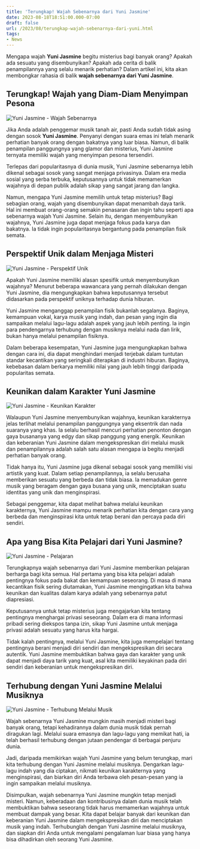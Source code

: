 ```yaml
---
title: 'Terungkap! Wajah Sebenarnya dari Yuni Jasmine'
date: 2023-08-18T18:51:00.000-07:00
draft: false
url: /2023/08/terungkap-wajah-sebenarnya-dari-yuni.html
tags: 
- News
---
```


Mengapa wajah **Yuni Jasmine** begitu misterius bagi banyak orang? Apakah ada sesuatu yang disembunyikan? Apakah ada cerita di balik penampilannya yang selalu menarik perhatian? Dalam artikel ini, kita akan membongkar rahasia di balik **wajah sebenarnya dari Yuni Jasmine**.

Terungkap! Wajah yang Diam-Diam Menyimpan Pesona
------------------------------------------------

![Yuni Jasmine - Wajah Sebenarnya](https://kpopnews.atsit.in/id/wp-content/uploads/2022/01/yuni-jasmine-wajah-sebenarnya.jpg)

Jika Anda adalah penggemar musik tanah air, pasti Anda sudah tidak asing dengan sosok **Yuni Jasmine**. Penyanyi dengan suara emas ini telah menarik perhatian banyak orang dengan bakatnya yang luar biasa. Namun, di balik penampilan panggungnya yang glamor dan misterius, Yuni Jasmine ternyata memiliki wajah yang menyimpan pesona tersendiri.

Terlepas dari popularitasnya di dunia musik, Yuni Jasmine sebenarnya lebih dikenal sebagai sosok yang sangat menjaga privasinya. Dalam era media sosial yang serba terbuka, keputusannya untuk tidak memamerkan wajahnya di depan publik adalah sikap yang sangat jarang dan langka.

Namun, mengapa Yuni Jasmine memilih untuk tetap misterius? Bagi sebagian orang, wajah yang disembunyikan dapat menambah daya tarik. Hal ini membuat orang-orang semakin penasaran dan ingin tahu seperti apa sebenarnya wajah Yuni Jasmine. Selain itu, dengan menyembunyikan wajahnya, Yuni Jasmine juga dapat menjaga fokus pada karya dan bakatnya. Ia tidak ingin popularitasnya bergantung pada penampilan fisik semata.

Perspektif Unik dalam Menjaga Misteri
-------------------------------------

![Yuni Jasmine - Perspektif Unik](https://kpopnews.atsit.in/id/wp-content/uploads/2022/01/yuni-jasmine-perspektif-unik.jpg)

Apakah Yuni Jasmine memiliki alasan spesifik untuk menyembunyikan wajahnya? Menurut beberapa wawancara yang pernah dilakukan dengan Yuni Jasmine, dia mengungkapkan bahwa keputusannya tersebut didasarkan pada perspektif uniknya terhadap dunia hiburan.

Yuni Jasmine menganggap penampilan fisik bukanlah segalanya. Baginya, kemampuan vokal, karya musik yang indah, dan pesan yang ingin dia sampaikan melalui lagu-lagu adalah aspek yang jauh lebih penting. Ia ingin para pendengarnya terhubung dengan musiknya melalui nada dan lirik, bukan hanya melalui penampilan fisiknya.

Dalam beberapa kesempatan, Yuni Jasmine juga mengungkapkan bahwa dengan cara ini, dia dapat menghindari menjadi terjebak dalam tuntutan standar kecantikan yang seringkali diterapkan di industri hiburan. Baginya, kebebasan dalam berkarya memiliki nilai yang jauh lebih tinggi daripada popularitas semata.

Keunikan dalam Karakter Yuni Jasmine
------------------------------------

![Yuni Jasmine - Keunikan Karakter](https://kpopnews.atsit.in/id/wp-content/uploads/2022/01/yuni-jasmine-keunikan-karakter.jpg)

Walaupun Yuni Jasmine menyembunyikan wajahnya, keunikan karakternya jelas terlihat melalui penampilan panggungnya yang eksentrik dan nada suaranya yang khas. Ia selalu berhasil mencuri perhatian penonton dengan gaya busananya yang edgy dan sikap panggung yang energik. Keunikan dan keberanian Yuni Jasmine dalam mengekspresikan diri melalui musik dan penampilannya adalah salah satu alasan mengapa ia begitu menjadi perhatian banyak orang.

Tidak hanya itu, Yuni Jasmine juga dikenal sebagai sosok yang memiliki visi artistik yang kuat. Dalam setiap penampilannya, ia selalu berusaha memberikan sesuatu yang berbeda dan tidak biasa. Ia memadukan genre musik yang beragam dengan gaya busana yang unik, menciptakan suatu identitas yang unik dan menginspirasi.

Sebagai penggemar, kita dapat melihat bahwa melalui keunikan karakternya, Yuni Jasmine mampu menarik perhatian kita dengan cara yang berbeda dan menginspirasi kita untuk tetap berani dan percaya pada diri sendiri.

Apa yang Bisa Kita Pelajari dari Yuni Jasmine?
----------------------------------------------

![Yuni Jasmine - Pelajaran](https://kpopnews.atsit.in/id/wp-content/uploads/2022/01/yuni-jasmine-pelajaran.jpg)

Terungkapnya wajah sebenarnya dari Yuni Jasmine memberikan pelajaran berharga bagi kita semua. Hal pertama yang bisa kita pelajari adalah pentingnya fokus pada bakat dan kemampuan seseorang. Di masa di mana kecantikan fisik sering diutamakan, Yuni Jasmine mengingatkan kita bahwa keunikan dan kualitas dalam karya adalah yang sebenarnya patut diapresiasi.

Keputusannya untuk tetap misterius juga mengajarkan kita tentang pentingnya menghargai privasi seseorang. Dalam era di mana informasi pribadi sering diekspos tanpa izin, sikap Yuni Jasmine untuk menjaga privasi adalah sesuatu yang harus kita hargai.

Tidak kalah pentingnya, melalui Yuni Jasmine, kita juga mempelajari tentang pentingnya berani menjadi diri sendiri dan mengekspresikan diri secara autentik. Yuni Jasmine membuktikan bahwa gaya dan karakter yang unik dapat menjadi daya tarik yang kuat, asal kita memiliki keyakinan pada diri sendiri dan keberanian untuk mengekspresikan diri.

Terhubung dengan Yuni Jasmine Melalui Musiknya
----------------------------------------------

![Yuni Jasmine - Terhubung Melalui Musik](https://kpopnews.atsit.in/id/wp-content/uploads/2022/01/yuni-jasmine-terhubung-melalui-musik.jpg)

Wajah sebenarnya Yuni Jasmine mungkin masih menjadi misteri bagi banyak orang, tetapi kehadirannya dalam dunia musik tidak pernah diragukan lagi. Melalui suara emasnya dan lagu-lagu yang memikat hati, ia telah berhasil terhubung dengan jutaan pendengar di berbagai penjuru dunia.

Jadi, daripada memikirkan wajah Yuni Jasmine yang belum terungkap, mari kita terhubung dengan Yuni Jasmine melalui musiknya. Dengarkan lagu-lagu indah yang dia ciptakan, nikmati keunikan karakternya yang menginspirasi, dan biarkan diri Anda terbawa oleh pesan-pesan yang ia ingin sampaikan melalui musiknya.

Disimpulkan, wajah sebenarnya Yuni Jasmine mungkin tetap menjadi misteri. Namun, keberadaan dan kontribusinya dalam dunia musik telah membuktikan bahwa seseorang tidak harus memamerkan wajahnya untuk membuat dampak yang besar. Kita dapat belajar banyak dari keunikan dan keberanian Yuni Jasmine dalam mengekspresikan diri dan menciptakan musik yang indah. Terhubunglah dengan Yuni Jasmine melalui musiknya, dan siapkan diri Anda untuk mengalami pengalaman luar biasa yang hanya bisa dihadirkan oleh seorang Yuni Jasmine.